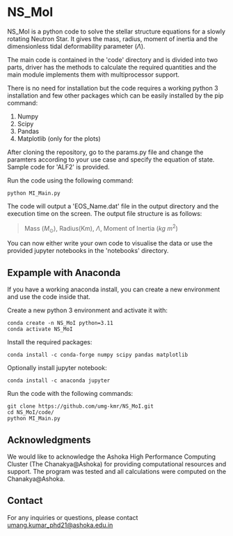 # NS_MoI
NS_MoI is a python code to solve the stellar structure equations for a slowly rotating Neutron Star. It gives the mass, radius, moment of inertia and the dimensionless tidal deformability parameter ($\Lambda$).

The main code is contained in the 'code' directory and is divided into two parts, driver has the methods to calculate the required quantities and the main module implements them with multiprocessor support. 

There is no need for installation but the code requires a working python 3 installation and few other packages which can be easily installed by the pip command:

1. Numpy
2. Scipy
3. Pandas
4. Matplotlib (only for the plots)

After cloning the repository, go to the params.py file and change the paramters according to your use case and specify the equation of state. Sample code for 'ALF2' is provided.

Run the code using the following command:

```
python MI_Main.py
```

The code will output a 'EOS_Name.dat' file in the output directory and the execution time on the screen. The output file structure is as follows:

> Mass ($M_\odot$), Radius(Km), $\Lambda$, Moment of Inertia ($kg \ m^2$)

You can now either write your own code to visualise the data or use the provided jupyter notebooks in the 'notebooks' directory.

## Expample with Anaconda

If you have a working anaconda install, you can create a new environment and use the code inside that.

Create a new python 3 environment and activate it with:

```
conda create -n NS_MoI python=3.11
conda activate NS_MoI
```
Install the required packages:

```
conda install -c conda-forge numpy scipy pandas matplotlib
```

Optionally install jupyter notebook:
```
conda install -c anaconda jupyter
```

Run the code with the following commands:
```
git clone https://github.com/umg-kmr/NS_MoI.git
cd NS_MoI/code/
python MI_Main.py
```

## Acknowledgments
We would like to acknowledge the Ashoka High Performance Computing Cluster (The Chanakya@Ashoka) for providing computational resources and support. The program was tested and all calculations were computed on the Chanakya@Ashoka.

## Contact
For any inquiries or questions, please contact umang.kumar_phd21@ashoka.edu.in
